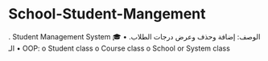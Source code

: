 # School-Student-Mangement
. Student Management System 🎓
•	الوصف: إضافة وحذف وعرض درجات الطلاب.
•	الـ OOP:
o	Student class
o	Course class
o	School or System class
